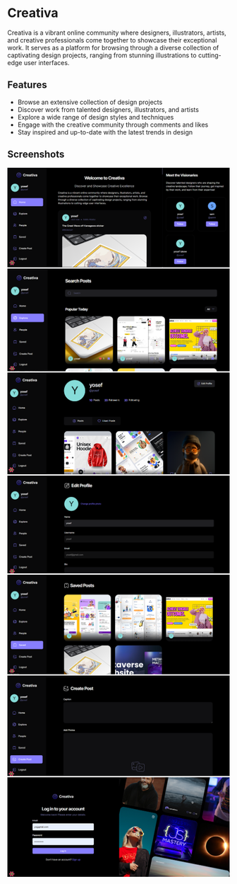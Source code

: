 # Creativa

Creativa is a vibrant online community where designers, illustrators, artists, and creative professionals come together to showcase their exceptional work. It serves as a platform for browsing through a diverse collection of captivating design projects, ranging from stunning illustrations to cutting-edge user interfaces.

## Features

- Browse an extensive collection of design projects
- Discover work from talented designers, illustrators, and artists
- Explore a wide range of design styles and techniques
- Engage with the creative community through comments and likes
- Stay inspired and up-to-date with the latest trends in design

## Screenshots

![screenshot1](https://github.com/yoseflakew25/Creativa/blob/main/public/1.png)
![screenshot1](https://github.com/yoseflakew25/Creativa/blob/main/public/2.png)
![screenshot1](https://github.com/yoseflakew25/Creativa/blob/main/public/3.png)
![screenshot1](https://github.com/yoseflakew25/Creativa/blob/main/public/4.png)
![screenshot1](https://github.com/yoseflakew25/Creativa/blob/main/public/5.png)
![screenshot1](https://github.com/yoseflakew25/Creativa/blob/main/public/6.png)
![screenshot1](https://github.com/yoseflakew25/Creativa/blob/main/public/7.png)


